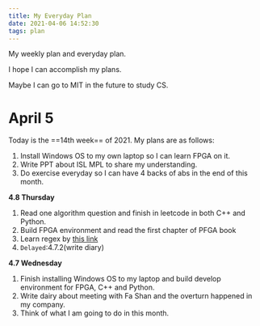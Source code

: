 ```yaml
---
title: My Everyday Plan
date: 2021-04-06 14:52:30
tags: plan
---
```


My weekly plan and everyday plan.

I hope I can accomplish my plans.

Maybe I can go to MIT in the future to study CS.

<!--more-->

# April 5

Today is the ==14th week== of 2021. My plans are as follows:

1. Install Windows OS to my own laptop so I can learn FPGA on it.
2. Write PPT about ISL MPL to share my understanding.
3. Do exercise everyday so I can have 4 backs of abs in the end of this month.



**4.8 Thursday**

1. Read one algorithm question and finish in leetcode in both C++ and Python.
2. Build FPGA environment and read the first chapter of PFGA book
3. Learn regex by [this link](https://gitee.com/timemeansalot/learn-regex#/timemeansalot/learn-regex/blob/master/translations/README-cn.md)
4. `Delayed`:4.7.2(write diary)

**4.7 Wednesday**

1. Finish installing Windows OS to my laptop and build develop environment for FPGA, C++ and Python.
2. Write dairy about meeting with Fa Shan and the overturn happened in my company.
3. Think of what I am going to do in this month.
